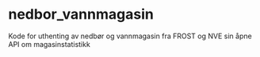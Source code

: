 # nedbor_vannmagasin
Kode for uthenting av nedbør og vannmagasin fra FROST og NVE sin åpne API om magasinstatistikk
